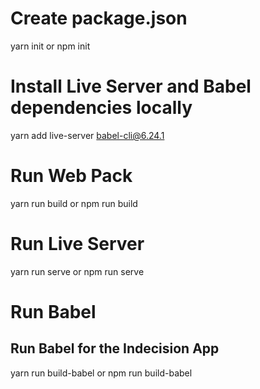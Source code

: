 # Create package.json

  yarn init
  or
  npm init

# Install Live Server and Babel dependencies locally

  yarn add live-server babel-cli@6.24.1

# Run Web Pack

  yarn run build
  or
  npm run build

# Run Live Server

  yarn run serve
  or
  npm run serve

# Run Babel

## Run Babel for the Indecision App

  yarn run build-babel
  or
  npm run build-babel



